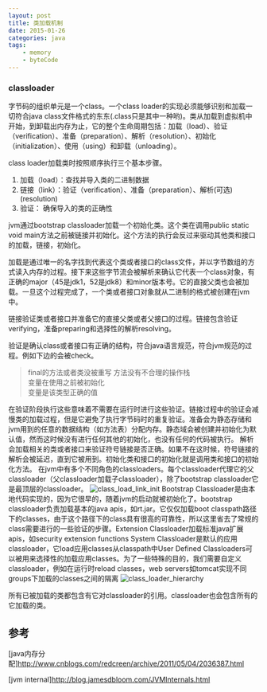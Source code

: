 ```yaml
---
layout: post
title: 类加载机制
date: 2015-01-26
categories: java
tags:
    - memory
    - byteCode
---
```


### classloader

字节码的组织单元是一个class。一个class loader的实现必须能够识别和加载一切符合java class文件格式的东东(.class只是其中一种哟)。类从加载到虚拟机中开始，到卸载出内存为止，它的整个生命周期包括：加载（load）、验证（verification）、准备（preparation）、解析（resolution）、初始化（initialization）、使用（using）和卸载（unloading）。


class loader加载类时按照顺序执行三个基本步骤。

1.   加载（load）：查找并导入类的二进制数据
2.   链接（link）：验证（verification）、准备（preparation）、解析(可选)(resolution)
3.   验证： 确保导入的类的正确性  


jvm通过bootstrap classloader加载一个初始化类。这个类在调用public static void main方法之前被链接并初始化。这个方法的执行会反过来驱动其他类和接口的加载，链接，初始化。

加载是通过唯一的名字找到代表这个类或者接口的class文件，并以字节数组的方式读入内存的过程。接下来这些字节流会被解析来确认它代表一个class对象，有正确的major（45是jdk1，52是jdk8）和minor版本号。它的直接父类也会被加载。一旦这个过程完成了，一个类或者接口对象就从二进制的格式被创建在jvm中。

链接验证类或者接口并准备它的直接父类或者父接口的过程。链接包含验证verifying，准备preparing和选择性的解析resolving。

验证是确认class或者接口有正确的结构，符合java语言规范，符合jvm规范的过程。例如下边的会被check。

>final的方法或者类没被重写
>方法没有不合理的操作栈  
>变量在使用之前被初始化  
>变量是该类型正确的值  

在验证阶段执行这些意味着不需要在运行时进行这些验证。链接过程中的验证会减慢类的加载过程，但是它避免了执行字节码时的重复验证。准备会为静态存储和jvm用到的任意的数据结构（如方法表）分配内存。静态域会被创建并初始化为默认值，然而这时候没有进行任何其他的初始化，也没有任何的代码被执行。
解析会加载相关的类或者接口来验证符号链接是否正确。如果不在这时候，符号链接的解析会被延迟，直到它被用到。初始化类和接口的初始化就是调用类和接口的初始化方法。
在jvm中有多个不同角色的classloaders。每个classloader代理它的父classloader（父classloader加载子classloader），除了bootstrap classloader它是最顶层的classloader。
![class_load_link_init](http://blog.jamesdbloom.com/images_2013_11_17_17_56/Class_Loading_Linking_Initializing.png)
Bootstrap Classloader是由本地代码实现的，因为它很早的，随着jvm的启动就被初始化了。bootstrap classloader负责加载基本的java apis，如rt.jar。它仅仅加载boot classpath路径下的classes，由于这个路径下的class具有很高的可靠性，所以这里省去了常规的class需要进行的一些验证的步骤。Extension Classloader加载标准java扩展apis，如security extension functions System Classloader是默认的应用classloader，它load应用classes从classpath中User Defined Classloaders可以被用来选择性的加载应用classes。为了一些特殊的目的，我们需要自定义classloader，例如在运行时reload classes，web servers如tomcat实现不同groups下加载的classes之间的隔离
![class_loader_hierarchy](http://blog.jamesdbloom.com/images_2013_11_17_17_56/class_loader_hierarchy.png)

所有已被加载的类都包含有它对classloader的引用。classloader也会包含所有的它加载的类。

## 参考

[java内存分配]<http://www.cnblogs.com/redcreen/archive/2011/05/04/2036387.html>

[jvm internal]<http://blog.jamesdbloom.com/JVMInternals.html>
